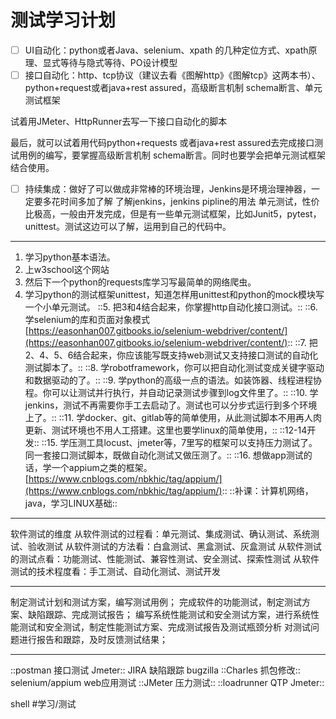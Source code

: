 # 测试学习计划
- [ ] UI自动化：python或者Java、selenium、xpath 的几种定位方式、xpath原理、显式等待与隐式等待、PO设计模型
- [ ] 接口自动化：http、tcp协议（建议去看《图解http》《图解tcp》这两本书）、python+request或者java+rest assured，高级断言机制 schema断言、单元测试框架

试着用JMeter、HttpRunner去写一下接口自动化的脚本

最后，就可以试着用代码python+requests 或者java+rest assured去完成接口测试用例的编写，要掌握高级断言机制 schema断言。同时也要学会把单元测试框架结合使用。
- [ ] 持续集成：做好了可以做成非常棒的环境治理，Jenkins是环境治理神器，一定要多花时间多加了解
了解jenkins，jenkins pipline的用法
单元测试，性价比极高，一般由开发完成，但是有一些单元测试框架，比如Junit5，pytest，unittest。测试这边可以了解，运用到自己的代码中。
- - - -
1. 学习python基本语法。
2. 上w3school这个网站
3. 然后下一个python的requests库学习写最简单的网络爬虫。
4. 学习python的测试框架unittest，知道怎样用unittest和python的mock模块写一个小单元测试。
::5. 把3和4结合起来，你掌握http自动化接口测试。::
::6. 学selenium的库和页面对象模式 [https://easonhan007.gitbooks.io/selenium-webdriver/content/](https://easonhan007.gitbooks.io/selenium-webdriver/content/):: 
::7. 把2、4、5、6结合起来，你应该能写既支持web测试又支持接口测试的自动化测试脚本了。::
::8. 学robotframework，你可以把自动化测试变成关键字驱动和数据驱动的了。::
::9. 学python的高级一点的语法。如装饰器、线程进程协程。你可以让测试并行执行，并自动记录测试步骤到log文件里了。::
::10. 学jenkins，测试不再需要你手工去启动了。测试也可以分步式运行到多个环境上了。::
::11. 学docker、git、gitlab等的简单使用，从此测试脚本不用再人肉更新、测试环境也不用人工搭建。这里也要学linux的简单使用，::
::12-14开发::
::15. 学压测工具locust、jmeter等，7里写的框架可以支持压力测试了。同一套接口测试脚本，既做自动化测试又做压测了。::
::16. 想做app测试的话，学一个appium之类的框架。 [https://www.cnblogs.com/nbkhic/tag/appium/](https://www.cnblogs.com/nbkhic/tag/appium/):: 
::补课：计算机网络，java，学习LINUX基础::
- - - -
软件测试的维度
从软件测试的过程看：单元测试、集成测试、确认测试、系统测试、验收测试
从软件测试的方法看：白盒测试、黑盒测试、灰盒测试
从软件测试的测试点看：功能测试、性能测试、兼容性测试、安全测试、探索性测试
从软件测试的技术程度看：手工测试、自动化测试、测试开发
- - - -
制定测试计划和测试方案，编写测试用例；
完成软件的功能测试，制定测试方案、缺陷跟踪、完成测试报告；
编写系统性能测试和安全测试方案，进行系统性能测试和安全测试，制定性能测试方案、完成测试报告及测试瓶颈分析
对测试问题进行报告和跟踪，及时反馈测试结果；
- - - -
::postman 接口测试 Jmeter::
JIRA 缺陷跟踪 bugzilla
::Charles 抓包修改::
selenium/appium web应用测试
::JMeter 压力测试::
::loadrunner QTP  Jmeter::

shell
#学习/测试 